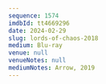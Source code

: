 ```yaml
---
sequence: 1574
imdbId: tt4669296
date: 2024-02-29
slug: lords-of-chaos-2018
medium: Blu-ray
venue: null
venueNotes: null
mediumNotes: Arrow, 2019
---
```

